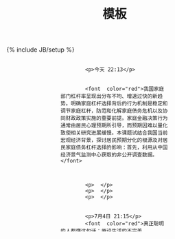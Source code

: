 ﻿---
layout: post
title: "模板"
description: ""
category: 域外
tags: [生活]
---
{% include JB/setup %}




<div class="panel-body" style="height: 400px; overflow-y:scroll">
	<div style="border: 1px  #000000; width: 50%; margin: 0 auto;">
		<span>

			<p>今天 22:13</p>


			<font  color="red">我国家庭部门杠杆率呈现出分布不均、增速过快的新趋势。明确家庭杠杆选择背后的行为机制是稳定和调节家庭杠杆，防范和化解家庭债务危机以及协同财政政策实施的重要前提。家庭金融决策行为通常由居民心理预期所引导，而预期因难以量化致使相关研究进展缓慢。本课题试结合我国当前宏观经济背景，探讨居民预期分化的根源及对居民家庭债务杠杆选择的影响：首先，利用从中国经济景气监测中心获取的非公开调查数据。</font>



			<p>  </p>
			<p>  </p>
			<p>  </p>


			<p>7月4日 21:15</p>
			<font  color="red">真正聪明的人都懂这句话：原谅生活的不完美。</font>



			<p>  </p>
			<p>  </p>
			<p>  </p>



			<p>7月4日 2:02 </p>


			<font  color="red">最近一个实验，让六位名校毕业的家长和孩子身份互换，做了一套小学生语文卷，结果居然无一人及格。家长苦笑说：“感觉大学都白上了，辅导小学孩子都力不从心了。</font>




			<p>  </p>
			<p>  </p>
			<p>  </p>

			<p>5月4日 12:32 </p>


			<font  color="red">有教养不是吃饭不洒汤， 
			而是别人洒汤的时候别去看他。

			​—— 契诃夫 ​​​​</font>

		</span>
	</div>
</div

		
		














